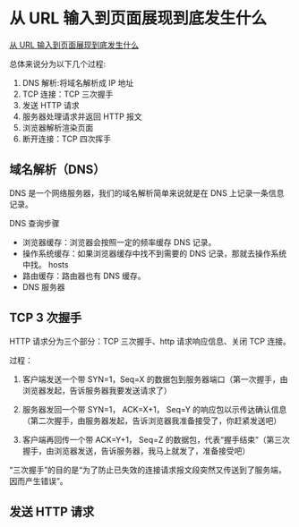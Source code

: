 # 从 URL 输入到页面展现到底发生什么

[从 URL 输入到页面展现到底发生什么](https://github.com/ljianshu/Blog/issues/24)

总体来说分为以下几个过程:

1. DNS 解析:将域名解析成 IP 地址
2. TCP 连接：TCP 三次握手
3. 发送 HTTP 请求
4. 服务器处理请求并返回 HTTP 报文
5. 浏览器解析渲染页面
6. 断开连接：TCP 四次挥手

## 域名解析（DNS）

DNS 是一个网络服务器，我们的域名解析简单来说就是在 DNS 上记录一条信息记录。

DNS 查询步骤

-   浏览器缓存：浏览器会按照一定的频率缓存 DNS 记录。
-   操作系统缓存：如果浏览器缓存中找不到需要的 DNS 记录，那就去操作系统中找。 hosts
-   路由缓存：路由器也有 DNS 缓存。
-   DNS 服务器

## TCP 3 次握手

HTTP 请求分为三个部分：TCP 三次握手、http 请求响应信息、关闭 TCP 连接。

过程：

1. 客户端发送一个带 SYN=1，Seq=X 的数据包到服务器端口（第一次握手，由浏览器发起，告诉服务器我要发送请求了）

2. 服务器发回一个带 SYN=1， ACK=X+1， Seq=Y 的响应包以示传达确认信息（第二次握手，由服务器发起，告诉浏览器我准备接受了，你赶紧发送吧）

3. 客户端再回传一个带 ACK=Y+1， Seq=Z 的数据包，代表“握手结束”（第三次握手，由浏览器发送，告诉服务器，我马上就发了，准备接受吧）

“三次握手”的目的是“为了防止已失效的连接请求报文段突然又传送到了服务端，因而产生错误”。

## 发送 HTTP 请求
